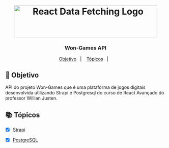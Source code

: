 <h1 align="center">
    <img alt="React Data Fetching Logo" width="450" height="100" src="https://user-images.githubusercontent.com/58401291/164983783-e1705fd9-fe1c-4b94-a369-e0af1ff4f22f.png" />
    <br>
</h1>

<h3 align="center">
Won-Games API
</h3>

<p align="center">
   <a href="#dart-objetivo">Objetivo</a>&nbsp;&nbsp;&nbsp;|&nbsp;&nbsp;&nbsp;
  <a href="#books-tópicos">Tópicos</a>&nbsp;&nbsp;&nbsp;|&nbsp;&nbsp;&nbsp;
</p>


## :dart: Objetivo

<p>
  API do projeto Won-Games que é uma plataforma de jogos digitais desenvolvida utilizando Strapi e Postgresql do curso de React Avançado do professor Willian Justen.
</p>


## :books: Tópicos

-   [x] [Strapi](https://docs.strapi.io/developer-docs/latest/getting-started/introduction.html)
-   [x] [PostgreSQL](https://www.postgresql.org/docs/)

